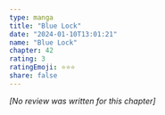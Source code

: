 ```yaml
---
type: manga
title: "Blue Lock"
date: "2024-01-10T13:01:21"
name: "Blue Lock"
chapter: 42
rating: 3
ratingEmoji: ⭐️⭐️⭐️
share: false
---
```


*[No review was written for this chapter]*
